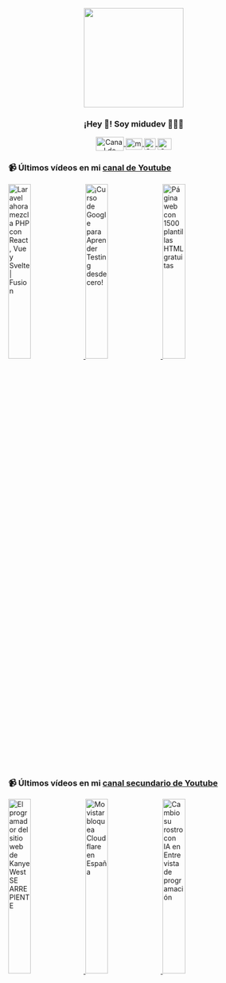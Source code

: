 <p align="center" width="300">
   <img align="center" width="200" src="https://user-images.githubusercontent.com/1561955/106762302-fda9de00-6635-11eb-99be-3ef744e60c0e.png" />
   <h3 align="center">¡Hey 👋! Soy midudev 👨🏻‍💻</h3>
</p>

<p align="center">
   <a href="https://twitch.tv/midudev" target="blank">
    <img align="center" src="https://upload.wikimedia.org/wikipedia/commons/c/ce/Twitch_logo_2019.svg" alt="Canal de Twitch de midudev" height="28px" width="56px" />
  </a>
  <span style="width: 8px;"> </span>
   <a href="https://youtube.com/midudev" target="blank">
    <img align="center" src="https://upload.wikimedia.org/wikipedia/commons/0/09/YouTube_full-color_icon_%282017%29.svg" alt="midudev" height="23px" width="33px" />
  </a>
  <span style="width: 8px;"> </span>
  <a href="https://instagram.com/midu.dev" target="blank">
    <img align="center" src="https://upload.wikimedia.org/wikipedia/commons/e/e7/Instagram_logo_2016.svg" alt="Canal de Instagram de midu.dev" height="23px" width="23px" />
  </a>
  <span style="width: 8px;"> </span>
  <a href="https://twitter.com/midudev" target="blank">
    <img align="center" src="https://upload.wikimedia.org/wikipedia/commons/thumb/6/6f/Logo_of_Twitter.svg/2491px-Logo_of_Twitter.svg.png" alt="Canal de Twitter de midudev" height="23px" width="28px" />
  </a>
</p>

### 📹 Últimos vídeos en mi [canal de Youtube](https://youtube.com/midudev?sub_confirmation=1)

<a href='https://youtu.be/0xGW8qhaeQI' target='_blank'>
  <img width='30%' src='https://img.youtube.com/vi/0xGW8qhaeQI/mqdefault.jpg' alt='Laravel ahora mezcla PHP con React, Vue y Svelte | Fusion' />
</a>
<a href='https://youtu.be/carkzI2Sa9w' target='_blank'>
  <img width='30%' src='https://img.youtube.com/vi/carkzI2Sa9w/mqdefault.jpg' alt='¡Curso de Google para Aprender Testing desde cero!' />
</a>
<a href='https://youtu.be/xlgFWhZy0iI' target='_blank'>
  <img width='30%' src='https://img.youtube.com/vi/xlgFWhZy0iI/mqdefault.jpg' alt='Página web con 1500 plantillas HTML gratuitas' />
</a>

### 📹 Últimos vídeos en mi [canal secundario de Youtube](https://youtube.com/midulive?sub_confirmation=1)

<a href='https://youtu.be/VvFC2qFHrfA' target='_blank'>
  <img width='30%' src='https://img.youtube.com/vi/VvFC2qFHrfA/mqdefault.jpg' alt='El programador del sitio web de Kanye West SE ARREPIENTE' />
</a>
<a href='https://youtu.be/pj66vftqZZM' target='_blank'>
  <img width='30%' src='https://img.youtube.com/vi/pj66vftqZZM/mqdefault.jpg' alt='Movistar bloquea Cloudflare en España' />
</a>
<a href='https://youtu.be/IWeg36_DA50' target='_blank'>
  <img width='30%' src='https://img.youtube.com/vi/IWeg36_DA50/mqdefault.jpg' alt='Cambio su rostro con IA en Entrevista de programación' />
</a>